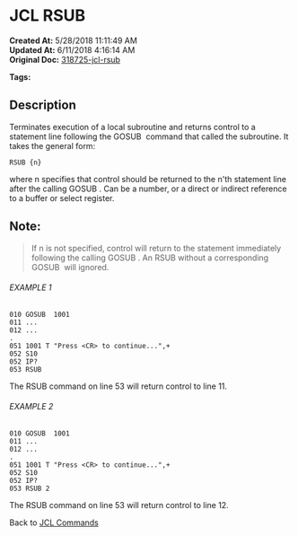 # JCL RSUB

**Created At:** 5/28/2018 11:11:49 AM  
**Updated At:** 6/11/2018 4:16:14 AM  
**Original Doc:** [318725-jcl-rsub](https://docs.jbase.com/45792-jcl/318725-jcl-rsub)  

**Tags:**
<badge text='go' vertical='middle' />
<badge text='jcl' vertical='middle' />
<badge text='subroutine' vertical='middle' />

## Description 

Terminates execution of a local subroutine and returns control to a statement line following the GOSUB  command that called the subroutine. It takes the general form:

```
RSUB {n}
```

where n specifies that control should be returned to the n'th statement line after the calling GOSUB . Can be a number, or a direct or indirect reference to a buffer or select register.



## Note: 


> If n is not specified, control will return to the statement immediately following the calling GOSUB . An RSUB without a corresponding GOSUB  will ignored.




###### EXAMPLE 1

```
010 GOSUB  1001
011 ...
012 ...
.
051 1001 T "Press <CR> to continue...",+
052 S10
052 IP?
053 RSUB
```

The RSUB command on line 53 will return control to line 11.



###### EXAMPLE 2

```
010 GOSUB  1001
011 ...
012 ...
.
051 1001 T "Press <CR> to continue...",+
052 S10
052 IP?
053 RSUB 2
```

The RSUB command on line 53 will return control to line 12.



Back to [JCL Commands](./../jcl-commands)
